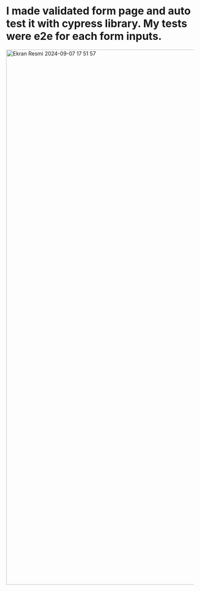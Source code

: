 # I made validated form page and auto test it with cypress library. My tests were e2e for each form inputs.
<img width="1437" alt="Ekran Resmi 2024-09-07 17 51 57" src="https://github.com/user-attachments/assets/c06fa274-17e2-4596-8dcb-4398f062d41f">
